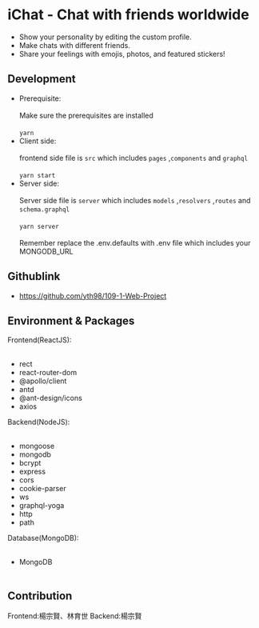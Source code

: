 # iChat - Chat with friends worldwide
* Show your personality by editing the custom profile.
* Make chats with different friends.
* Share your feelings with emojis, photos, and featured stickers!

## Development
* Prerequisite:
<br><br/>
Make sure the prerequisites are installed
<br><br/>
`yarn`
* Client side:
<br><br/>
frontend side file is `src` which includes  `pages` ,`components` and `graphql`
<br><br/>
`yarn start`
* Server side:
<br><br/>
Server side file is `server` which includes `models` ,`resolvers` ,`routes` and `schema.graphql`
<br><br/>
`yarn server`
<br><br/>
Remember replace the .env.defaults with .env file which includes your MONGODB_URL
## Githublink
* https://github.com/yth98/109-1-Web-Project
## Environment & Packages
Frontend(ReactJS): 
<br><br/>
* rect
* react-router-dom
* @apollo/client
* antd
* @ant-design/icons
* axios

Backend(NodeJS): 
<br><br/>
* mongoose
* mongodb
* bcrypt
* express
* cors
* cookie-parser
* ws
* graphql-yoga
* http
* path

Database(MongoDB): 
<br><br/>
* MongoDB
<br><br/>
## Contribution
Frontend:楊宗賢、林育世
Backend:楊宗賢



